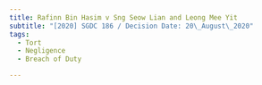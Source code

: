 ```yaml
---
title: Rafinn Bin Hasim v Sng Seow Lian and Leong Mee Yit
subtitle: "[2020] SGDC 186 / Decision Date: 20\_August\_2020"
tags:
  - Tort
  - Negligence
  - Breach of Duty

---
```

